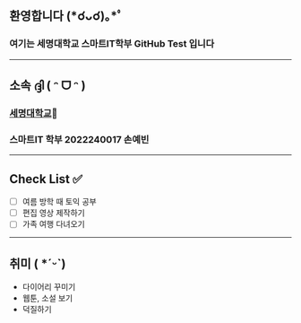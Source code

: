## 환영합니다 (*☌ᴗ☌)｡*ﾟ
### 여기는 세명대학교 스마트IT학부 GitHub Test 입니다
- - -

## 소속 ദ്ദി ( ᵔ ᗜ ᵔ )
### [세명대학교](http:///wwww.semyung.ac.kr)🏫 <br>
### 스마트IT 학부 2022240017 손예빈

- - -

## Check List ✅ 
- [ ] 여름 방학 때 토익 공부
- [ ] 편집 영상 제작하기
- [ ] 가족 여행 다녀오기

- - -

## 취미 ( *ˊᵕˋ)
- 다이어리 꾸미기
- 웹툰, 소설 보기
- 덕질하기
